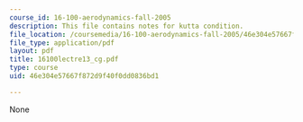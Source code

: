 ```yaml
---
course_id: 16-100-aerodynamics-fall-2005
description: This file contains notes for kutta condition.
file_location: /coursemedia/16-100-aerodynamics-fall-2005/46e304e57667f872d9f40f0dd0836bd1_16100lectre13_cg.pdf
file_type: application/pdf
layout: pdf
title: 16100lectre13_cg.pdf
type: course
uid: 46e304e57667f872d9f40f0dd0836bd1

---
```

None